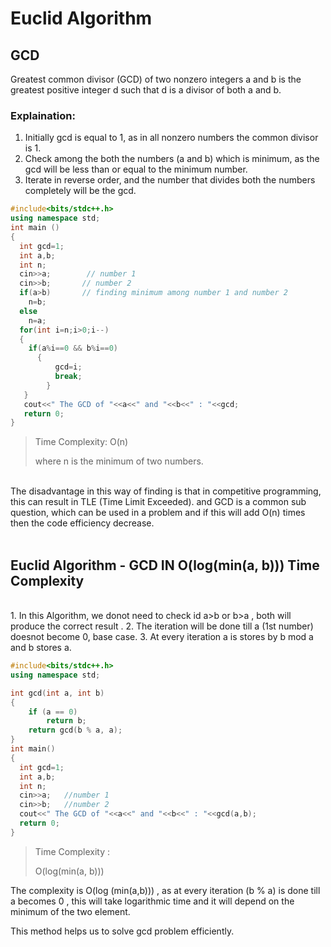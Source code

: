 # Euclid Algorithm

## GCD 
Greatest common divisor (GCD) of two nonzero integers a and b is the greatest positive integer d such that d is a divisor of both a and b.

### Explaination:
1. Initially gcd is equal to 1, as in all nonzero numbers the common divisor is 1.
2. Check among the both the numbers (a and b) which is minimum, as the gcd will be less than or equal to the minimum number.
3. Iterate in reverse order, and the number that divides both the numbers completely will be the gcd.   
```C++
#include<bits/stdc++.h>
using namespace std;
int main ()
{
  int gcd=1;
  int a,b;
  int n;
  cin>>a;        // number 1
  cin>>b;       // number 2
  if(a>b)       // finding minimum among number 1 and number 2
    n=b; 
  else 
    n=a; 
  for(int i=n;i>0;i--)     
  { 
    if(a%i==0 && b%i==0) 
      {
          gcd=i;
          break;
        } 
   }
   cout<<" The GCD of "<<a<<" and "<<b<<" : "<<gcd;
   return 0;
}
```

>Time Complexity:  O(n)
>
>where n is the minimum of two numbers.  

<br>
The disadvantage in this way of finding is that in competitive programming, this can result in TLE (Time Limit Exceeded). and GCD is a common sub question, which can be used in a problem and if this will add O(n) times then the code efficiency decrease.
<br><br>

## Euclid Algorithm - GCD IN O(log(min(a, b))) Time Complexity
<br>
1. In this Algorithm, we donot need to check id a>b or b>a , both will produce the correct result .
2. The iteration will be done till a (1st number) doesnot become 0, base case.
3. At every iteration a is stores by b mod a and b stores a.


``` C++
#include<bits/stdc++.h>
using namespace std;

int gcd(int a, int b)
{
    if (a == 0)
        return b;
    return gcd(b % a, a);
}
int main()
{
  int gcd=1;
  int a,b;
  int n;
  cin>>a;   //number 1
  cin>>b;   //number 2
  cout<<" The GCD of "<<a<<" and "<<b<<" : "<<gcd(a,b);
  return 0;
}
```
> Time Complexity :
>
> O(log(min(a, b)))

The complexity is O(log (min(a,b))) , as at every iteration (b % a) is done till a becomes 0 , this will take logarithmic time and it will depend on the minimum of the two element.

This method helps us to solve gcd problem efficiently.
